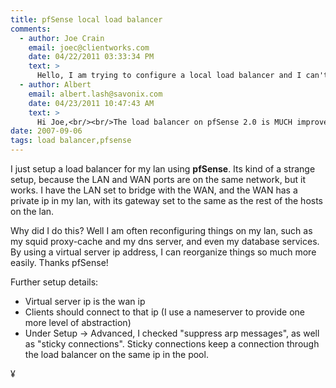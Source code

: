 ```yaml
---
title: pfSense local load balancer
comments:
  - author: Joe Crain
    email: joec@clientworks.com
    date: 04/22/2011 03:33:34 PM
    text: >
      Hello, I am trying to configure a local load balancer and I can't seem to get it working.  I was hoping you could elaborate some more on your config or possibly show this setup as an example using hosts/IPs:  How are your interfaces configured?  You mention bridging the LAN/WAN but how are you using the bridge device?  Also what version of pfSense are you using?<br/><br/>Thanks for posting!
  - author: Albert
    email: albert.lash@savonix.com
    date: 04/23/2011 10:47:43 AM
    text: >
      Hi Joe,<br/><br/>The load balancer on pfSense 2.0 is MUCH improved, but MUCH different. On the 2.0 release candidate I was using, it wasn't actually done. I had to manually enable it to confirm my tests. I am really impressed with it, and eager to use it, but am not currently using it in production because it does need more work.<br/><br/>Hope that helps!<br/><br/>Albert
date: 2007-09-06
tags: load balancer,pfsense
---
```

I just setup a load balancer for my lan using **pfSense**. Its kind of a strange setup, because the LAN and WAN ports are on the same network, but it works. I have the LAN set to bridge with the WAN, and the WAN has a private ip in my lan, with its gateway set to the same as the rest of the hosts on the lan.

Why did I do this? Well I am often reconfiguring things on my lan, such as my squid proxy-cache and my dns server, and even my database services. By using a virtual server ip address, I can reorganize things so much more easily. Thanks pfSense!

Further setup details:

* Virtual server ip is the wan ip
* Clients should connect to that ip (I use a nameserver to provide one more level of abstraction)
* Under Setup -> Advanced, I checked "suppress arp messages", as well as "sticky connections". Sticky connections keep a connection through the load balancer on the same ip in the pool.

¥

